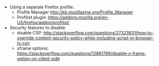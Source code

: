 - Using a separate Firefox profile:
  - Profile Manager <http://kb.mozillazine.org/Profile_Manager>
  - Profilist plugin: <https://addons.mozilla.org/en-US/firefox/addon/profilist/>
- Security features to disable:
  - disable CSP: <http://stackoverflow.com/questions/27323631/how-to-override-content-security-policy-while-including-script-in-browser-js-con>
  - xframe options: <https://stackoverflow.com/questions/12881789/disable-x-frame-option-on-client-side>
